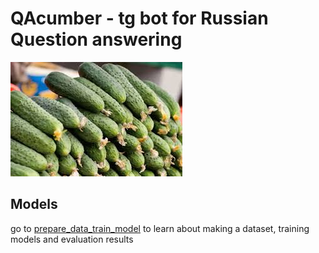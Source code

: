 # QAcumber - tg bot for Russian Question answering

![Logo](images.jpeg "QAcumber logo")

## Models
go to [prepare_data_train_model](prepare_data_train_model) to learn about making a dataset, training models and evaluation results